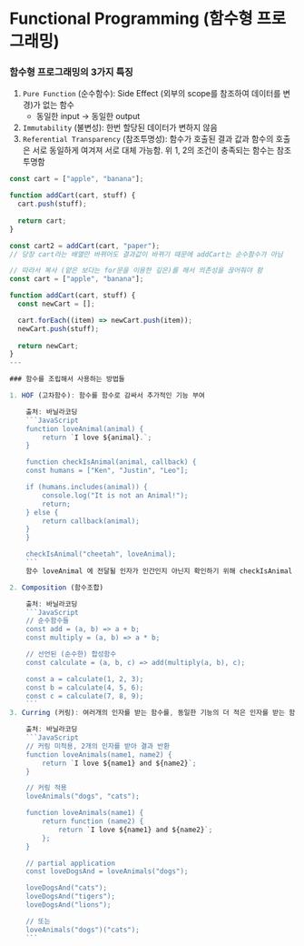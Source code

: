 # Functional Programming (함수형 프로그래밍)

### 함수형 프로그래밍의 3가지 특징

1. `Pure Function` (순수함수): Side Effect (외부의 scope를 참조하여 데이터를 변경)가 없는 함수
    - 동일한 input → 동일한 output
2. `Immutability` (불변성): 한번 할당된 데이터가 변하지 않음
3. `Referential Transparency` (참조투명성): 함수가 호출된 결과 값과 함수의 호출은 서로 동일하게 여겨져 서로 대체 가능함. 위 1, 2의 조건이 충족되는 함수는 참조투명함

```JavaScript
const cart = ["apple", "banana"];

function addCart(cart, stuff) {
  cart.push(stuff);
  
  return cart;
}

const cart2 = addCart(cart, "paper");
// 당장 cart라는 배열만 바뀌어도 결과값이 바뀌기 때문에 addCart는 순수함수가 아님
```

```JavaScript
// 따라서 복사 (얕은 보다는 for문을 이용한 깊은)를 해서 의존성을 끊어줘야 함
const cart = ["apple", "banana"];

function addCart(cart, stuff) {
  const newCart = [];

  cart.forEach((item) => newCart.push(item));
  newCart.push(stuff);
  
  return newCart;
}
---

### 함수를 조립해서 사용하는 방법들

1. HOF (고차함수): 함수를 함수로 감싸서 추가적인 기능 부여

    출처: 바닐라코딩
    ```JavaScript
    function loveAnimal(animal) {
        return `I love ${animal}.`;
    }

    function checkIsAnimal(animal, callback) {
    const humans = ["Ken", "Justin", "Leo"];

    if (humans.includes(animal)) {
        console.log("It is not an Animal!");
        return;
    } else {
        return callback(animal);
    }
    }

    checkIsAnimal("cheetah", loveAnimal);
    ```
    함수 loveAnimal 에 전달될 인자가 인간인지 아닌지 확인하기 위해 checkIsAnimal 이라는 고차함수로 감싸줌

2. Composition (함수조합)

    출처: 바닐라코딩
    ```JavaScript
    // 순수함수들
    const add = (a, b) => a + b;
    const multiply = (a, b) => a * b;

    // 선언된 (순수한) 합성함수
    const calculate = (a, b, c) => add(multiply(a, b), c);

    const a = calculate(1, 2, 3);
    const b = calculate(4, 5, 6);
    const c = calculate(7, 8, 9);
    ```
3. Curring (커링): 여러개의 인자를 받는 함수를, 동일한 기능의 더 적은 인자를 받는 함수로 변환시키는 과정

    출처: 바닐라코딩
    ```JavaScript
    // 커링 미적용, 2개의 인자를 받아 결과 반환
    function loveAnimals(name1, name2) {
        return `I love ${name1} and ${name2}`;
    }

    // 커링 적용
    loveAnimals("dogs", "cats");

    function loveAnimals(name1) {
        return function (name2) {
            return `I love ${name1} and ${name2}`;
        };
    }

    // partial application
    const loveDogsAnd = loveAnimals("dogs");

    loveDogsAnd("cats");
    loveDogsAnd("tigers");
    loveDogsAnd("lions");

    // 또는
    loveAnimals("dogs")("cats");
    ```
